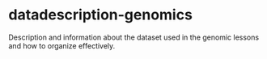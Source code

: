 # datadescription-genomics
Description and information about the dataset used in the genomic lessons
and how to organize effectively.
